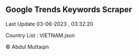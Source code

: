 

## Google Trends Keywords Scraper 
 
Last Update 03-06-2023 , 03:32:20

Country List :
VIETNAM.json



© Abdul Muttaqin 
